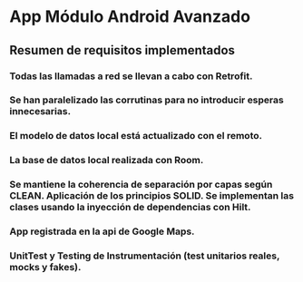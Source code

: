 # App Módulo Android Avanzado
## Resumen de requisitos implementados

  ### Todas las llamadas a red se llevan a cabo con Retrofit.
  
  ### Se han paralelizado las corrutinas para no introducir esperas innecesarias.

  ### El modelo de datos local está actualizado con el remoto.
  
  ### La base de datos local realizada con Room.
  
  ### Se mantiene la coherencia de separación por capas según CLEAN. Aplicación de los principios SOLID. Se implementan las clases usando la inyección de dependencias con Hilt.
  
  ### App registrada en la api de Google Maps.
  
  ### UnitTest y Testing de Instrumentación (test unitarios reales, mocks y fakes).

